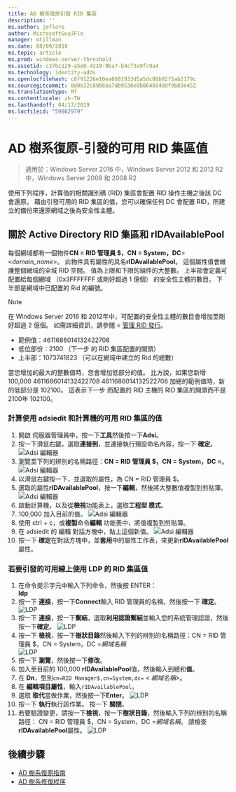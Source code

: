 ```yaml
---
title: AD 樹系復原引發 RID 集區
description: ''
ms.author: joflore
author: MicrosoftGuyJFlo
manager: mtillman
ms.date: 08/09/2018
ms.topic: article
ms.prod: windows-server-threshold
ms.assetid: c37bc129-a5e0-4219-9ba7-b4cf3a9fc9a4
ms.technology: identity-adds
ms.openlocfilehash: c8f91226e10ea6681933d5a5dc00b92f5ab2179c
ms.sourcegitcommit: 0d0b32c8986ba7db9536e0b8648d4ddf9b03e452
ms.translationtype: MT
ms.contentlocale: zh-TW
ms.lasthandoff: 04/17/2019
ms.locfileid: "59862979"
---
```

# <a name="ad-forest-recovery---raising-the-value-of-available-rid-pools"></a>AD 樹系復原-引發的可用 RID 集區值 

>適用於：Windows Server 2016 中，Windows Server 2012 和 2012 R2 中，Windows Server 2008 和 2008 R2

使用下列程序，計算值的相關識別碼 (RID) 集區會配置 RID 操作主機之後該 DC 會還原。 藉由引發可用的 RID 集區的值，您可以確保任何 DC 會配置 RID，所建立的備份來還原網域之後為安全性主體。 

## <a name="about-active-directory-rid-pools-and-ridavailablepool"></a>關於 Active Directory RID 集區和 rIDAvailablePool

每個網域都有一個物件**CN = RID 管理員 $，CN = System，DC**=<*domain_name*>。 此物件具有屬性的具名**rIDAvailablePool**。 這個屬性值會維護整個網域的全域 RID 空間。 值為上限和下限的組件的大整數。 上半部會定義可配置給每個網域 （0x3FFFFFFF 或剛好超過 1 億個） 的安全性主體的數目。 下半部是網域中已配置的 Rid 的編號。 
  
> [!NOTE]
> 在 Windows Server 2016 和 2012年中，可配置的安全性主體的數目會增加至剛好超過 2 億個。 如需詳細資訊，請參閱 <<c0> [ 管理 RID 發行](https://technet.microsoft.com/library/jj574229.aspx)。 
  
- 範例值：4611686014132422708  
- 低位部份：2100 （下一步 的 RID 集區配置的開頭）  
- 上半部：1073741823 （可以在網域中建立的 Rid 的總數）  
  
當您增加的最大的整數值時，您會增加低部分的值。 比方說，如果您新增 100,000 4611686014132422708 4611686014132522708 加總的範例值時，新的低部分是 102100。 這表示下一步 而配置的 RID 主機的 RID 集區的開頭而不是 2100年 102100。 
  
### <a name="to-raise-the-value-of-available-rid-pools-using-adsiedit-and-the-calculator"></a>計算使用 adsiedit 和計算機的可用 RID 集區的值

1. 開啟 伺服器管理員中，按一下**工具**然後按一下**Adsi**。
2. 按一下滑鼠右鍵，選取**連接到**，並連接執行預設命名內容，按一下 **確定**。
   ![Adsi 編輯器](media/AD-Forest-Recovery-Raise-RID-Pool/adsi1.png) 
3. 瀏覽至下列的辨別的名稱路徑：**CN = RID 管理員 $，CN = System，DC =<domain name>**。
   ![Adsi 編輯器](media/AD-Forest-Recovery-Raise-RID-Pool/adsi2.png) 
3. 以滑鼠右鍵按一下，並選取的屬性，為 CN = RID 管理員 $。 
4. 選取的屬性**rIDAvailablePool**，按一下**編輯**，然後將大整數值複製到剪貼簿。
   ![Adsi 編輯器](media/AD-Forest-Recovery-Raise-RID-Pool/adsi3.png)  
5. 啟動計算機，以及從**檢視**功能表上，選取**工程型 模式**。 
6. 100,000 加入目前的值。
   ![Adsi 編輯器](media/AD-Forest-Recovery-Raise-RID-Pool/adsi4.png) 
7. 使用 ctrl + c，或**複製**命令**編輯** 功能表中，將值複製到剪貼簿。 
8. 在 adsiedit 的 編輯 對話方塊中，貼上這個新值。 
   ![Adsi 編輯器](media/AD-Forest-Recovery-Raise-RID-Pool/adsi5.png) 
9. 按一下  **確定**在對話方塊中，並**套用**中的屬性工作表，來更新**rIDAvailablePool**屬性。 
  
### <a name="to-raise-the-value-of-available-rid-pools-using-ldp"></a>若要引發的可用線上使用 LDP 的 RID 集區值  
  
1. 在命令提示字元中輸入下列命令，然後按 ENTER：  
   **ldp**  
2. 按一下 **連接**，按一下**Connect**輸入 RID 管理員的名稱，然後按一下 **確定**。 
   ![LDP](media/AD-Forest-Recovery-Raise-RID-Pool/ldp1.png)
3. 按一下 **連接**，按一下**繫結**，選取**利用認證繫結**並輸入您的系統管理認證，然後按一下**確定**。 
   ![LDP](media/AD-Forest-Recovery-Raise-RID-Pool/ldp2.png)
4. 按一下 **檢視**，按一下**樹狀目錄**然後輸入下列的辨別的名稱路徑：CN = RID 管理員 $，CN = System，DC =*網域名稱*  
   ![LDP](media/AD-Forest-Recovery-Raise-RID-Pool/ldp3.png)
5. 按一下 **瀏覽**，然後按一下**修改**。 
6. 加入至目前的 100,000 **rIDAvailablePool**值，然後輸入到總和**值**。 
7. 在  **Dn**，型別`cn=RID Manager$,cn=System,dc=` *< 網域名稱\>*。 
8. 在 **編輯項目屬性**，輸入`rIDAvailablePool`。 
9. 選取 **取代**當做作業，然後按一下**Enter**。
   ![LDP](media/AD-Forest-Recovery-Raise-RID-Pool/ldp4.png) 
10. 按一下 **執行**執行該作業。 按一下 **關閉**。
11. 若要驗證變更，請按一下**檢視**，按一下**樹狀目錄**，然後輸入下列的辨別的名稱路徑： CN = RID 管理員 $，CN = System，DC =*網域名稱*。   請檢查**rIDAvailablePool**屬性。 
   ![LDP](media/AD-Forest-Recovery-Raise-RID-Pool/ldp5.png)

## <a name="next-steps"></a>後續步驟

- [AD 樹系復原指南](AD-Forest-Recovery-Guide.md)
- [AD 樹系修復程序](AD-Forest-Recovery-Procedures.md)
